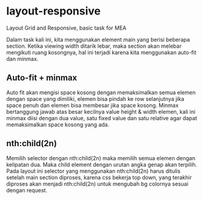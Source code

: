 # layout-responsive
Layout Grid and Responsive, basic task for MEA

Dalam task kali ini, kita menggunakan element main yang berisi beberapa section.
Ketika viewing width ditarik lebar, maka section akan melebar mengikuti ruang kosongnya, hal ini terjadi karena kita menggunakan auto-fit dan minmax.

## Auto-fit + minmax
Auto fit akan mengisi space kosong dengan memaksimalkan semua elemen dengan space yang dimiliki, elemen bisa pindah ke row selanjutnya jika space penuh dan elemen bisa membesar jika space kosong. Minmax bertanggung jawab atas besar kecilnya value height & width elemen, kali ini minmax diisi dengan dua value, satu fixed value dan satu relative agar dapat memaksimalkan space kosong yang ada. 

## nth:child(2n) 
Memilih selector dengan nth:child(2n) maka memilih semua elemen dengan kelipatan dua. Maka child element dengan urutan angka genap akan terpilih.
Pada layout ini selector yang menggunakan nth:child(2n) harus ditulis setelah main section diproses, karena css bekerja top down, yang terakhir diproses akan menjadi nth:child(2n) untuk mengubah bg colornya sesuai dengan request. 